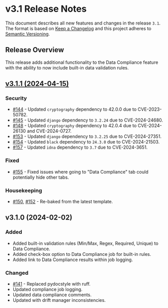 # v3.1 Release Notes

This document describes all new features and changes in the release `3.1`. The format is based on [Keep a Changelog](https://keepachangelog.com/en/1.0.0/) and this project adheres to [Semantic Versioning](https://semver.org/spec/v2.0.0.html).

## Release Overview

This release adds additional functionality to the Data Compliance feature with the ability to now include built-in data validation rules.

## [v3.1.1 (2024-04-15)](https://github.com/nautobot/nautobot-app-data-validation-engine/releases/tag/v3.1.1)

### Security

- [#144](https://github.com/nautobot/nautobot-app-data-validation-engine/issues/144) - Updated `cryptography` dependency to 42.0.0 due to CVE-2023-50782.
- [#145](https://github.com/nautobot/nautobot-app-data-validation-engine/issues/145) - Updated `django` dependency to `3.2.24` due to CVE-2024-24680.
- [#148](https://github.com/nautobot/nautobot-app-data-validation-engine/issues/148) - Updated `cryptography` dependency to 42.0.4 due to CVE-2024-26130 and CVE-2024-0727.
- [#153](https://github.com/nautobot/nautobot-app-data-validation-engine/issues/153) - Updated `django` dependency to `3.2.25` due to CVE-2024-27351.
- [#154](https://github.com/nautobot/nautobot-app-data-validation-engine/issues/154) - Updated `black` dependency to `24.3.0` due to CVE-2024-21503.
- [#157](https://github.com/nautobot/nautobot-app-data-validation-engine/issues/157) - Updated `idna` dependency to `3.7` due to CVE-2024-3651.

### Fixed

- [#155](https://github.com/nautobot/nautobot-app-data-validation-engine/issues/155) - Fixed issues where going to "Data Compliance" tab could potentially hide other tabs.

### Housekeeping

- [#150](https://github.com/nautobot/nautobot-app-data-validation-engine/issues/150), [#152](https://github.com/nautobot/nautobot-app-data-validation-engine/issues/152) - Re-baked from the latest template.

## v3.1.0 (2024-02-02)

### Added

- Added built-in validation rules (Min/Max, Regex, Required, Unique) to Data Compliance.
- Added check-box option to Data Compliance job for built-in rules.
- Added link to Data Compliance results within job logging.

### Changed

- [#141](https://github.com/nautobot/nautobot-app-data-validation-engine/issues/141) - Replaced pydocstyle with ruff.
- Updated compliance job logging.
- Updated data compliance comments.
- Updated with drift manager inconsistencies.
